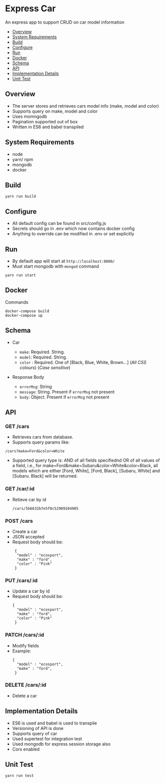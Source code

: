 # Express Car
An express app to support CRUD on car model information
<!-- toc -->

- [Overview](#overview)
- [System Requirements](#system-requirements)
- [Build](#build)
- [Configure](#configure)
- [Run](#run)
- [Docker](#docker)
- [Schema](#schema)
- [API](#api)
- [Implementation Details](#implementation-details)
- [Unit Test](#unit-test)
<!-- tocstop -->

## Overview
- The server stores and retrieves cars model info (make, model and color)
- Supports query on make, model and color
- Uses momngodb
- Pagination supported out of box
- Written in ES6 and babel transpiled

## System Requirements
- node
- yarn/ npm
- mongodb
- docker

## Build
```
yarn run build
```
## Configure

- All default config can be found in src/config.js
- Secrets should go in .env which now contains docker config
- Anything to override can be modified in .env or set explicitly

## Run
- By default app will start at `http://localhost:8000/`
- Must start mongodb with `mongod` command

```
yarn run start
```

## Docker
Commands
```
docker-compose build
docker-compose up
```

## Schema
- Car
  - `make`: Required. String.
  - `model`: Required. String.
  - `color` : Required. One of [Black, Blue, White, Brown...] (_All CSS colours_) (_Case sensitive_)

- Response Body
  - `errorMsg`: String
  - `message`: String. Present if `errorMsg` not present
  - `body`: Object. Present if `errorMsg` not present

## API

### GET /cars

- Retrieves cars from database.
- Supports query params like:
 ```
 /cars?make=Ford&color=White
 ```
- Supported query type is: AND of all fields specifiednd OR of all values of a field, i.e., 
  for make=Ford&make=Subaru&color=White&color=Black, all models which are either [Ford, White], [Ford, Black], [Subaru, White] and [Subaru. Black] will be returned.
  
### GET /car/:id
 - Retieve car by id
   ```
   /cars/5b6632b7e5f0c52909104905
   ```
### POST /cars
 - Create a car
 - JSON accepted
 - Request body should be:
   ```
    {
     "model" : "ecosport",
     "make" : "ford",
     "color" : "Pink"
    }
   ```
### PUT /cars/:id
 - Update a car by id
 - Request body should be:
   ```
   {
     "model" : "ecosport",
     "make" : "ford",
     "color" : "Pink"
    }
    ```
### PATCH /cars/:id
 - Modify fields
 - Example:
   ```
   {
     "model" : "ecosport",
     "make" : "ford",
    }
   ```
### DELETE /cars/:id
 - Delete a car
     
## Implementation Details
- ES6 is used and babel is used to transpile
- Versioning of API is done
- Supports query of car
- Used supertest for integration test
- Used mongodb for express session storage also
- Cors enabled

## Unit Test
```
yarn run test
```

